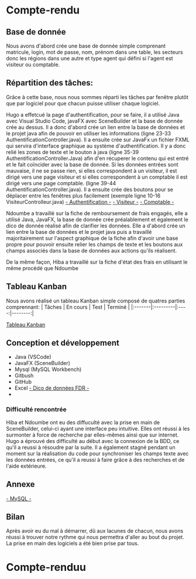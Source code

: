 # Compte-rendu


## Base de donnée
Nous avons d'abord crée une base de donnée simple comprenant matricule, login, mot de passe, nom, prénom dans une table, les secteurs donc les régions dans une autre et type agent qui défini si l'agent est visiteur ou comptable.



## Répartition des tâches:
Grâce à cette base, nous nous sommes réparti les tâches par fenêtre plutôt que par logiciel pour que chacun puisse utiliser chaque logiciel.

Hugo a effetcué la page d'authentification, pour se faire, il a utilisé Java avec Visual Studio Code, javaFX avec SceneBuilder et la base de donnée crée au dessus.
Il a donc d'abord crée un lien entre la base de données et le projet java afin de pouvoir en utiliser les informations (ligne 23-33 AuthentificationController.java). Il a ensuite crée sur JavaFx un fichier FXML qui servira d'interface graphique au système d'authentification. Il y a donc relié les zones de texte et le bouton à java (ligne 35-39 AuthentificationController.Java) afin d'en récuperer le contenu qui est entré et le fait coïncider avec la base de donnée. Si les données entrées sont mauvaise, il ne se passe rien, si elles correspondent à un visiteur, il est dirigé vers une page visiteur et si elles correspondent à un comptable il est dirigé vers une page comptable. (ligne 39-44 AuthentificationController.java). Il a ensuite crée des boutons pour se déplacer entre les fenêtres plus facilement (exemple ligne 10-16 VisiteurControlleur.java)
[- Authentification -](https://github.com/hugobaras/ap/blob/master/authentification.png)  [- Visiteur -](https://github.com/hugobaras/ap/blob/master/visiteur.png) [- Comptable -](https://github.com/hugobaras/ap/blob/master/camptable.png)

Ndoumbe a travaillé sur la fiche de remboursement de frais engagés, elle a utilisé Java, JavaFX, la base de donnée crée préalablement et également le dico de donnée réalisé afin de clarifier les données. Elle a d'abord crée un lien entre la base de données et le projet java puis a travaillé majoritairement sur l'aspect graphique de la fiche afin d'avoir une base propre pour pouvoir ensuite relier les champs de texte et les boutons aux champs associés dans la base de données aux actions qu'ils réalisent. 

De la même façon, Hiba a travaillé sur la fiche d'état des frais en utilisant le même procédé que Ndoumbe 


## Tableau Kanban
Nous avons réalisé un tableau Kanban simple composé de quatres parties comprennant: 
| Tâches | En cours | Test | Terminé |
|:-------|:---------|:----:|--------:|


[Tableau Kanban](https://trello.com/invite/b/rVH7JqII/04bb297fe96b548a5946309ef309775c/mod%C3%A8le-kanban)


## Conception et développement
* Java (VSCode)
* JavaFX (SceneBuilder)
* Mysql (MySQL Workbench)
* Gitbush
* GitHub
* Excel [- Dico de données FDR -](https://github.com/hugobaras/ap/blob/master/Dico%20de%20données.xlsx)
* 
### Difficulté rencontrée
Hiba et Ndoumbe ont eu des diffuculté avec la prise en main de SceneBuilder, celui-ci ayant une interface peu intuitive. Elles ont réussi à les surmonter à force de recherche par elles-mêmes ainsi que sur internet. 
Hugo a éprouvé des difficulté au début avec la connexion de la BDD, ce qu'il a reussi à résoudre par la suite. Il a également stagné pendant un moment sur la réalisation du code pour synchroniser les champs texte avec les données entrées, ce qu'il a reussi à faire grâce à des recherches et de l'aide extérieure.


## Annexe
[- MySQL -](https://github.com/hugobaras/ap/blob/master/gsb.sql)


## Bilan
Après avoir eu du mal à démarrer, dû aux lacunes de chacun, nous avons réussi à trouver notre rythme qui nous permettra d'aller au bout du projet. La prise en main des logiciels a été bien prise par tous. 

# Compte-renduu
